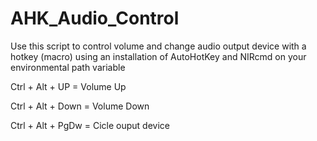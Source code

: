 # AHK_Audio_Control
Use this script to control volume and change audio output device with a hotkey (macro) using an installation of AutoHotKey and NIRcmd on your environmental path variable

Ctrl + Alt + UP = Volume Up

Ctrl + Alt + Down = Volume Down

Ctrl + Alt + PgDw = Cicle ouput device
